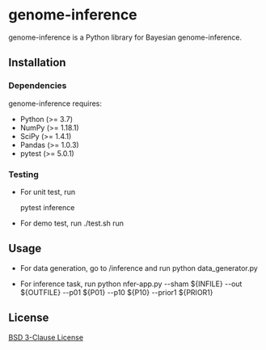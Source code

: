 # genome-inference

genome-inference is a Python library for Bayesian genome-inference.

## Installation

### Dependencies


genome-inference requires:

- Python (>= 3.7)
- NumPy (>= 1.18.1)
- SciPy (>= 1.4.1)
- Pandas (>= 1.0.3)
- pytest (>= 5.0.1)

### Testing

- For unit test, run 

    pytest inference

- For demo test, run 
    ./test.sh run

## Usage
- For data generation, go to /inference and run
  python data_generator.py

- For inference task, run 
  python nfer-app.py  --sham ${INFILE} --out ${OUTFILE} --p01  ${P01} --p10 ${P10}  --prior1 ${PRIOR1}

## License
[BSD 3-Clause License](https://opensource.org/licenses/BSD-3-Clause/)

